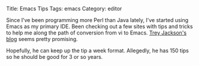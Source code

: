 Title: Emacs Tips
Tags: emacs
Category: editor

Since I've been programming more Perl than Java lately, I've started
using Emacs as my primary IDE. Been checking out a few sites with tips
and tricks to help me along the path of conversion from vi to Emacs.
[Trey Jackson's blog](http://trey-jackson.blogspot.com/) seems pretty
promising.

Hopefully, he can keep up the tip a week format. Allegedly, he has 150
tips so he should be good for 3 or so years.
